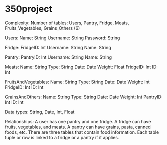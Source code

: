 # 350project

Complexity:
Number of tables: Users, Pantry, Fridge, Meats, Fruits_Vegetables, Grains_Others (6)

Users: 
  Name: String
  Username: String
  Password: String
  
Fridge:
  FridgeID: Int
  Username: String
  Name: String
  
Pantry:
  PantryID: Int
  Username: String
  Name: String
  
Meats:
  Name: String
  Type: String
  Date: Date
  Weight: Float
  FridgeID: Int
  ID: Int
  
FruitsAndVegetables:
  Name: String
  Type: String
  Date: Date
  Weight: Int
  FridgeID: Int
  ID: Int
  
GrainsAndOthers:
  Name: String
  Type: String
  Date: Date
  Weight: Int
  PantryID: Int
  ID: Int
  
Data types: String, Date, Int, Float

Relationships: A user has one pantry and one fridge. A fridge can have fruits, vegetables, and meats. A pantry can have grains, pasta, canned foods, etc. 
There are three tables that contain food information. Each table tuple or row is linked to a fridge or a pantry if it applies.
